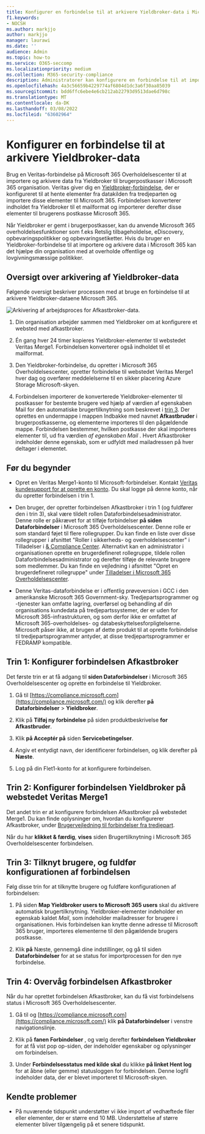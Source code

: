 ```yaml
---
title: Konfigurer en forbindelse til at arkivere Yieldbroker-data i Microsoft 365
f1.keywords:
- NOCSH
ms.author: markjjo
author: markjjo
manager: laurawi
ms.date: ''
audience: Admin
ms.topic: how-to
ms.service: O365-seccomp
ms.localizationpriority: medium
ms.collection: M365-security-compliance
description: Administratorer kan konfigurere en forbindelse til at importere og arkivere Yieldbroker-data fra Veritas til Microsoft 365. Med denne forbindelse kan du arkivere data fra tredjeparts datakilder i Microsoft 365. Når du har arkiveret disse data, kan du bruge overholdelsesfunktioner som f.eks. retslig tilbageholdelse, indholdssøgning og opbevaringspolitikker til at administrere tredjepartsdata.
ms.openlocfilehash: 4a3c56659b4229774af6804d1dc3a6f30aa85039
ms.sourcegitcommit: bdd6ffc6ebe4e6cb212ab22793d9513dae6d798c
ms.translationtype: MT
ms.contentlocale: da-DK
ms.lasthandoff: 03/08/2022
ms.locfileid: "63602964"
---
```

# <a name="set-up-a-connector-to-archive-yieldbroker-data"></a>Konfigurer en forbindelse til at arkivere Yieldbroker-data

Brug en Veritas-forbindelse på Microsoft 365 Overholdelsescenter til at importere og arkivere data fra Yieldbroker til brugerpostkasser i Microsoft 365 organisation. Veritas giver dig en [Yieldbroker-forbindelse](https://globanet.com/yieldbroker/), der er konfigureret til at hente elementer fra datakilden fra tredjeparten og importere disse elementer til Microsoft 365. Forbindelsen konverterer indholdet fra Yieldbroker til et mailformat og importerer derefter disse elementer til brugerens postkasse Microsoft 365.

Når Yieldbroker er gemt i brugerpostkasser, kan du anvende Microsoft 365 overholdelsesfunktioner som f.eks Retslig tilbageholdelse, eDiscovery, opbevaringspolitikker og opbevaringsetiketter. Hvis du bruger en Yieldbroker-forbindelse til at importere og arkivere data i Microsoft 365 kan det hjælpe din organisation med at overholde offentlige og lovgivningsmæssige politikker.

## <a name="overview-of-archiving-yieldbroker-data"></a>Oversigt over arkivering af Yieldbroker-data

Følgende oversigt beskriver processen med at bruge en forbindelse til at arkivere Yieldbroker-dataene Microsoft 365.

![Arkivering af arbejdsproces for Afkastbroker-data.](../media/YieldbrokerConnectorWorkflow.png)

1. Din organisation arbejder sammen med Yieldbroker om at konfigurere et websted med afkastbroker.

2. Én gang hver 24 timer kopieres Yieldbroker-elementer til webstedet Veritas Merge1. Forbindelsen konverterer også indholdet til et mailformat.

3. Den Yieldbroker-forbindelse, du opretter i Microsoft 365 Overholdelsescenter, opretter forbindelse til webstedet Veritas Merge1 hver dag og overfører meddelelserne til en sikker placering Azure Storage Microsoft-skyen.

4. Forbindelsen importerer de konverterede Yieldbroker-elementer til postkasser for bestemte brugere ved hjælp af værdien af  egenskaben Mail for den automatiske brugertilknytning som beskrevet i [trin 3](#step-3-map-users-and-complete-the-connector-setup). Der oprettes en undermappe i mappen Indbakke med navnet **Afkastbruder** i brugerpostkasserne, og elementerne importeres til den pågældende mappe. Forbindelsen bestemmer, hvilken postkasse der skal importeres elementer til, ud fra værdien *af egenskaben Mail* . Hvert Afkastbroker indeholder denne egenskab, som er udfyldt med mailadressen på hver deltager i elementet.

## <a name="before-you-begin"></a>Før du begynder

- Opret en Veritas Merge1-konto til Microsoft-forbindelser. Kontakt [Veritas kundesupport for at oprette en konto](https://www.veritas.com/content/support/). Du skal logge på denne konto, når du opretter forbindelsen i trin 1.

- Den bruger, der opretter forbindelsen Afkastbroker i trin 1 (og fuldfører den i trin 3), skal være tildelt rollen Dataforbindelsesadministrator. Denne rolle er påkrævet for at tilføje forbindelser **på siden Dataforbindelser** i Microsoft 365 Overholdelsescenter. Denne rolle er som standard føjet til flere rollegrupper. Du kan finde en liste over disse rollegrupper i afsnittet "Roller i sikkerheds- og overholdelsescenter" i Tilladelser i [& Compliance Center](../security/office-365-security/permissions-in-the-security-and-compliance-center.md#roles-in-the-security--compliance-center). Alternativt kan en administrator i organisationen oprette en brugerdefineret rollegruppe, tildele rollen Dataforbindelsesadministrator og derefter tilføje de relevante brugere som medlemmer. Du kan finde en vejledning i afsnittet "Opret en brugerdefineret rollegruppe" under [Tilladelser i Microsoft 365 Overholdelsescenter](microsoft-365-compliance-center-permissions.md#create-a-custom-role-group).

- Denne Veritas-dataforbindelse er i offentlig prøveversion i GCC i den amerikanske Microsoft 365 Government-sky. Tredjepartsprogrammer og -tjenester kan omfatte lagring, overførsel og behandling af din organisations kundedata på tredjepartssystemer, der er uden for Microsoft 365-infrastrukturen, og som derfor ikke er omfattet af Microsoft 365-overholdelses- og databeskyttelsesforpligtelserne. Microsoft påser ikke, at brugen af dette produkt til at oprette forbindelse til tredjepartsprogrammer antyder, at disse tredjepartsprogrammer er FEDRAMP kompatible.

## <a name="step-1-set-up-the-yieldbroker-connector"></a>Trin 1: Konfigurer forbindelsen Afkastbroker

Det første trin er at få adgang til **siden Dataforbindelser** i Microsoft 365 Overholdelsescenter og oprette en forbindelse til Yieldbroker.

1. Gå til [https://compliance.microsoft.com](https://compliance.microsoft.com/) og klik derefter **på Dataforbindelser** &gt; **Yieldbroker**.

2. Klik på **Tilføj ny forbindelse** på siden produktbeskrivelse **for Afkastbruder**.

3. Klik **på Acceptér på** siden **Servicebetingelser**.

4. Angiv et entydigt navn, der identificerer forbindelsen, og klik derefter på **Næste**.

5. Log på din Flet1-konto for at konfigurere forbindelsen.

## <a name="step-2-configure-the-yieldbroker-connector-on-the-veritas-merge1-site"></a>Trin 2: Konfigurer forbindelsen Yieldbroker på webstedet Veritas Merge1

Det andet trin er at konfigurere forbindelsen Afkastbroker på webstedet Merge1. Du kan finde oplysninger om, hvordan du konfigurerer Afkastbroker, under [Brugervejledning til forbindelser fra tredjepart](https://docs.ms.merge1.globanetportal.com/Merge1%20Third-Party%20Connectors%20Yieldbroker%20User%20Guide%20.pdf).

Når du har **klikket & færdig**, **vises** siden Brugertilknytning i Microsoft 365 Overholdelsescenter forbindelsen.

## <a name="step-3-map-users-and-complete-the-connector-setup"></a>Trin 3: Tilknyt brugere, og fuldfør konfigurationen af forbindelsen

Følg disse trin for at tilknytte brugere og fuldføre konfigurationen af forbindelsen:

1. På siden **Map Yieldbroker users to Microsoft 365 users** skal du aktivere automatisk brugertilknytning. Yieldbroker-elementer indeholder en egenskab kaldet *Mail*, som indeholder mailadresser for brugere i organisationen. Hvis forbindelsen kan knytte denne adresse til Microsoft 365 bruger, importeres elementerne til den pågældende brugers postkasse.

2. Klik **på** Næste, gennemgå dine indstillinger, og gå til siden **Dataforbindelser** for at se status for importprocessen for den nye forbindelse.

## <a name="step-4-monitor-the-yieldbroker-connector"></a>Trin 4: Overvåg forbindelsen Afkastbroker

Når du har oprettet forbindelsen Afkastbroker, kan du få vist forbindelsens status i Microsoft 365 Overholdelsescenter.

1. Gå til og [https://compliance.microsoft.com](https://compliance.microsoft.com/) klik **på Dataforbindelser** i venstre navigationslinje.

2. Klik på **fanen Forbindelser** , og vælg derefter **forbindelsen Yieldbroker** for at få vist pop op-siden, der indeholder egenskaber og oplysninger om forbindelsen.

3. Under **Forbindelsesstatus med kilde skal** du klikke **på linket Hent log** for at åbne (eller gemme) statusloggen for forbindelsen. Denne logfil indeholder data, der er blevet importeret til Microsoft-skyen.

## <a name="known-issues"></a>Kendte problemer

- På nuværende tidspunkt understøtter vi ikke import af vedhæftede filer eller elementer, der er større end 10 MB. Understøttelse af større elementer bliver tilgængelig på et senere tidspunkt.